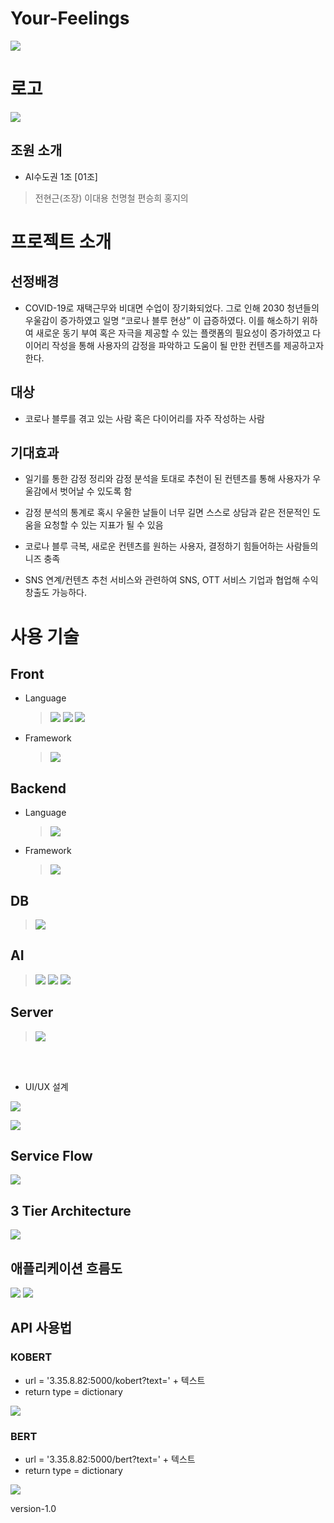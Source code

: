# Your-Feelings
![](./README_media/poster.png)



# 로고
![](./README_media/main_logo.png)
## 조원 소개
- AI수도권 1조 [01조]
> 전현근(조장)
> 이대용
> 천명철
> 편승희
> 홍지의

# 프로젝트 소개
## 선정배경 
- COVID-19로 재택근무와 비대면 수업이 장기화되었다. 그로 인해 2030 청년들의 우울감이 증가하였고 일명 “코로나 블루 현상” 이 급증하였다. 이를 해소하기 위하여 새로운 동기 부여 혹은 자극을 제공할 수 있는 플랫폼의 필요성이 증가하였고 다이어리 작성을 통해 사용자의 감정을 파악하고 도움이 될 만한 컨텐츠를 제공하고자 한다. 

## 대상 
- 코로나 블루를 겪고 있는 사람 혹은 다이어리를 자주 작성하는 사람 

## 기대효과 

- 일기를 통한 감정 정리와 감정 분석을 토대로 추천이 된 컨텐츠를 통해 사용자가 우울감에서 벗어날 수 있도록 함 

- 감정 분석의 통계로 혹시 우울한 날들이 너무 길면 스스로 상담과 같은 전문적인 도움을 요청할 수 있는 지표가 될 수 있음 

- 코로나 블루 극복, 새로운 컨텐츠를 원하는 사용자, 결정하기 힘들어하는 사람들의 니즈 충족 

- SNS 연계/컨텐츠 추천 서비스와 관련하여 SNS, OTT 서비스 기업과 협업해 수익 창출도 가능하다.

# 사용 기술

## Front
- Language
  > <img src="https://img.shields.io/badge/HTML5-E34F26?style=flat-square&logo=HTML5&logoColor=white"/>
  > <img src="https://img.shields.io/badge/CSS3-1572B6?style=flat-square&logo=CSS3&logoColor=white"/>
  > <img src="https://img.shields.io/badge/JavaScript-F7DF1E?style=flat-square&logo=JavaScript&logoColor=white"/>
- Framework
  > <img src="https://img.shields.io/badge/Bootstrap5-7952B3?style=flat-square&logo=Bootstrap&logoColor=white"/>


## Backend
- Language
  > <img src="https://img.shields.io/badge/Python-3776AB?style=flat-square&logo=Python&logoColor=white"/> 
- Framework
  > <img src="https://img.shields.io/badge/Django-092E20?style=flat-square&logo=Django&logoColor=white"/>

## DB
> <img src="https://img.shields.io/badge/SQLite-003B57?style=flat-square&logo=SQLite&logoColor=white"/>

## AI
> <img src="https://img.shields.io/badge/KoBert-512BD4?style=for-the-badge=&logoColor=white">
> <img src="https://img.shields.io/badge/Bert-004088?style=for-the-badge=&logoColor=white">
> <img src="https://img.shields.io/badge/CarttonGAN-FF0000?style=for-the-badge=&logoColor=white">

## Server
> <img src="https://img.shields.io/badge/아마...존인가-232F3E?style=flat-square&logo=Amazon AWS&logoColor=white"/>

<br><br>
- UI/UX 설계

![](./README_media/%EC%9B%B9%201920%20%E2%80%93%201.png)

![](./README_media/%EC%9B%B9%201920%20%E2%80%93%202.png)

## Service Flow
![](./README_media/flow.png)

## 3 Tier Architecture
![](./README_media/architecture.png)

## 애플리케이션 흐름도
![](./README_media/flow2.png)
![](./README_media/flow3.png)


## API 사용법
### KOBERT  
- url = '3.35.8.82:5000/kobert?text=' + 텍스트  
- return type = dictionary  

![](./README_media/kobert.png)

### BERT
- url = '3.35.8.82:5000/bert?text=' + 텍스트  
- return type = dictionary  

![](./README_media/bert.png)

version-1.0
